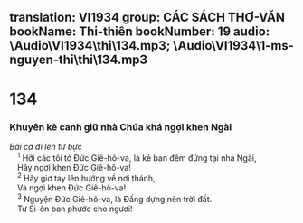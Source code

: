 translation: VI1934
group: CÁC SÁCH THƠ-VĂN
bookName: Thi-thiên 
bookNumber: 19
audio: \Audio\VI1934\thi\134.mp3; \Audio\VI1934\1-ms-nguyen-thi\thi\134.mp3
-------

<div class="title"><h1>134</h1><h3>Khuyên kẻ canh giữ nhà Chúa khá ngợi khen Ngài</h3><i>Bài ca đi lên từ bực</i></div>
<span class="verse thi_134_1"> <sup>1</sup> Hỡi các tôi tớ Đức Giê-hô-va, là kẻ ban đêm đứng tại nhà Ngài, <br/> Hãy ngợi khen Đức Giê-hô-va! <br/></span>
<span class="verse thi_134_2"> <sup>2</sup> Hãy giơ tay lên hướng về nơi thánh, <br/> Và ngợi khen Đức Giê-hô-va! <br/></span>
<span class="verse thi_134_3"> <sup>3</sup> Nguyện Đức Giê-hô-va, là Đấng dựng nên trời đất. <br/> Từ Si-ôn ban phước cho ngươi! <br/></span>
